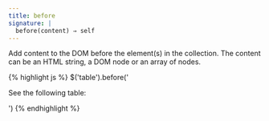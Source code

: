 ```yaml
---
title: before
signature: |
  before(content) ⇒ self
---
```


Add content to the DOM before the element(s) in the collection. The content can
be an HTML string, a DOM node or an array of nodes.

{% highlight js %}
$('table').before('<p>See the following table:</p>')
{% endhighlight %}
